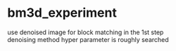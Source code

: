 # bm3d_experiment

use denoised image for block matching in the 1st step  
denoising method hyper parameter is roughly searched  
